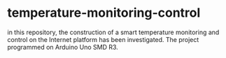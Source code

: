 # temperature-monitoring-control
in this repository, the construction of a smart temperature monitoring and control on the Internet platform has been investigated. The project programmed on Arduino Uno SMD R3.
